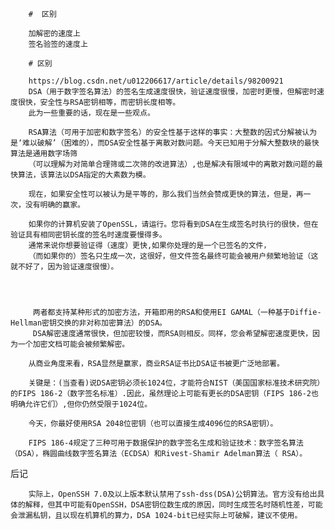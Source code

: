         
        
        #  区别
        
        加解密的速度上
        签名验签的速度上
        
        # 区别
        
        https://blog.csdn.net/u012206617/article/details/98200921
        DSA（用于数字签名算法）的签名生成速度很快，验证速度很慢，加密时更慢，但解密时速度很快，安全性与RSA密钥相等，而密钥长度相等。
        此为一些重要的话，现在是一些观点。

        RSA算法（可用于加密和数字签名）的安全性基于这样的事实：大整数的因式分解被认为是‘难以破解’（困难的），而DSA安全性基于离散对数问题。今天已知用于分解大整数块的最快算法是通用数字场筛
        （可以理解为对简单合理筛或二次筛的改进算法）,也是解决有限域中的离散对数问题的最快算法，该算法以DSA指定的大素数为模。

        现在，如果安全性可以被认为是平等的，那么我们当然会赞成更快的算法，但是，再一次，没有明确的赢家。

        如果你的计算机安装了OpenSSL，请运行。您将看到DSA在生成签名时执行的很快，但在验证具有相同密钥长度的签名时速度要慢得多。
        通常来说你想要验证得（速度）更快,如果你处理的是一个已签名的文件，
        （而如果你的）签名只生成一次，这很好，但文件签名最终可能会被用户频繁地验证（这就不好了，因为验证速度很慢）。
        
        
        
        
         两者都支持某种形式的加密方法，开箱即用的RSA和使用EI GAMAL（一种基于Diffie-Hellman密钥交换的非对称加密算法）的DSA。
         DSA解密速度通常很快，但加密较慢，而RSA则相反。同样，您会希望解密速度更快，因为一个加密文档可能会被频繁解密。

        从商业角度来看，RSA显然是赢家，商业RSA证书比DSA证书被更广泛地部署。

        关键是：(当查看)说DSA密钥必须长1024位，才能符合NIST（美国国家标准技术研究院）的FIPS 186-2（数字签名标准）.因此，虽然理论上可能有更长的DSA密钥（FIPS 186-2也明确允许它们）,但你仍然受限于1024位。

        今天，你最好使用RSA 2048位密钥（也可以直接生成4096位的RSA密钥）。

        FIPS 186-4规定了三种可用于数据保护的数字签名生成和验证技术：数字签名算法（DSA），椭圆曲线数字签名算法（ECDSA）和Rivest-Shamir Adelman算法（ RSA）。

后记

        实际上，OpenSSH 7.0及以上版本默认禁用了ssh-dss(DSA)公钥算法。官方没有给出具体的解释，但其中可能有OpenSSH，DSA密钥位数生成的原因，同时生成签名时随机性差，可能会泄漏私钥，且以现在机算机的算力，DSA 1024-bit已经实际上可破解，建议不使用。
